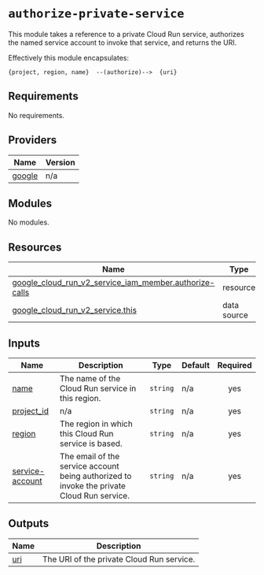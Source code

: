 # `authorize-private-service`

This module takes a reference to a private Cloud Run service, authorizes the
named service account to invoke that service, and returns the URI.

Effectively this module encapsulates:
```
{project, region, name}  --(authorize)-->  {uri}
```

<!-- BEGIN_TF_DOCS -->
## Requirements

No requirements.

## Providers

| Name | Version |
|------|---------|
| <a name="provider_google"></a> [google](#provider\_google) | n/a |

## Modules

No modules.

## Resources

| Name | Type |
|------|------|
| [google_cloud_run_v2_service_iam_member.authorize-calls](https://registry.terraform.io/providers/hashicorp/google/latest/docs/resources/cloud_run_v2_service_iam_member) | resource |
| [google_cloud_run_v2_service.this](https://registry.terraform.io/providers/hashicorp/google/latest/docs/data-sources/cloud_run_v2_service) | data source |

## Inputs

| Name | Description | Type | Default | Required |
|------|-------------|------|---------|:--------:|
| <a name="input_name"></a> [name](#input\_name) | The name of the Cloud Run service in this region. | `string` | n/a | yes |
| <a name="input_project_id"></a> [project\_id](#input\_project\_id) | n/a | `string` | n/a | yes |
| <a name="input_region"></a> [region](#input\_region) | The region in which this Cloud Run service is based. | `string` | n/a | yes |
| <a name="input_service-account"></a> [service-account](#input\_service-account) | The email of the service account being authorized to invoke the private Cloud Run service. | `string` | n/a | yes |

## Outputs

| Name | Description |
|------|-------------|
| <a name="output_uri"></a> [uri](#output\_uri) | The URI of the private Cloud Run service. |
<!-- END_TF_DOCS -->
